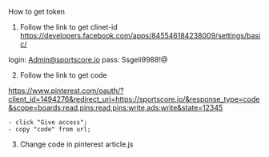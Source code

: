 How to get token

1. Follow the link to get clinet-id
https://developers.facebook.com/apps/845546184238009/settings/basic/

login: Admin@sportscore.io
pass: Ssgeli9988!@

2. Follow the link to get code

https://www.pinterest.com/oauth/?client_id=1494276&redirect_uri=https://sportscore.io/&response_type=code&scope=boards:read,pins:read,pins:write,ads:write&state=12345

    - click "Give access";
    - copy "code" from url;

3. Change code in pinterest article.js 
